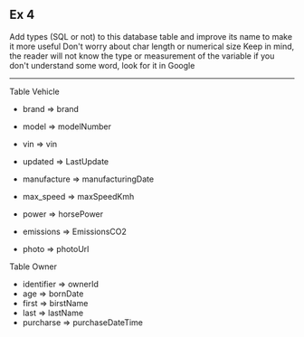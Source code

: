 ## Ex 4

Add types (SQL or not) to this database table and improve its name to make it more useful
Don't worry about char length or numerical size
Keep in mind, the reader will not know the type or measurement of the variable
if you don't understand some word, look for it in Google

---

Table Vehicle

*   brand => brand
*   model => modelNumber
*   vin => vin
*   updated => LastUpdate

*   manufacture => manufacturingDate
*   max_speed => maxSpeedKmh
*   power => horsePower
*   emissions => EmissionsCO2
*   photo => photoUrl

Table Owner

*   identifier => ownerId
*   age => bornDate
*   first => birstName
*   last => lastName
*   purcharse => purchaseDateTime
